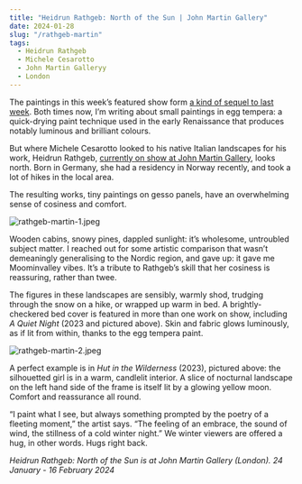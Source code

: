 ```yaml
---
title: "Heidrun Rathgeb: North of the Sun | John Martin Gallery"
date: 2024-01-28
slug: "/rathgeb-martin"
tags:
  - Heidrun Rathgeb
  - Michele Cesarotto
  - John Martin Galleryy
  - London
---
```


The paintings in this week’s featured show form [a kind of sequel to last week](https://artangled.com/posts/cesarotto-artist-room/). Both times now, I’m writing about small paintings in egg tempera: a quick-drying paint technique used in the early Renaissance that produces notably luminous and brilliant colours.

But where Michele Cesarotto looked to his native Italian landscapes for his work, Heidrun Rathgeb, [currently on show at John Martin Gallery](https://www.jmlondon.com/viewing-room/49-heidrun-rathgeb-north-of-the-sun/), looks north. Born in Germany, she had a residency in Norway recently, and took a lot of hikes in the local area.

The resulting works, tiny paintings on gesso panels, have an overwhelming sense of cosiness and comfort.

![rathgeb-martin-1.jpeg](rathgeb-martin-1.jpeg)

Wooden cabins, snowy pines, dappled sunlight: it’s wholesome, untroubled subject matter. I reached out for some artistic comparison that wasn’t demeaningly generalising to the Nordic region, and gave up: it gave me Moominvalley vibes. It’s a tribute to Rathgeb’s skill that her cosiness is reassuring, rather than twee.

The figures in these landscapes are sensibly, warmly shod, trudging through the snow on a hike, or wrapped up warm in bed. A brightly-checkered bed cover is featured in more than one work on show, including _A Quiet Night_ (2023 and pictured above). Skin and fabric glows luminously, as if lit from within, thanks to the egg tempera paint.

![rathgeb-martin-2.jpeg](/rathgeb-martin-2.jpeg)

A perfect example is in _Hut in the Wilderness_ (2023), pictured above: the silhouetted girl is in a warm, candlelit interior. A slice of nocturnal landscape on the left hand side of the frame is itself lit by a glowing yellow moon. Comfort and reassurance all round.

“I paint what I see, but always something prompted by the poetry of a fleeting moment,” the artist says. “The feeling of an embrace, the sound of wind, the stillness of a cold winter night.” We winter viewers are offered a hug, in other words. Hugs right back.

_Heidrun Rathgeb: North of the Sun is at John Martin Gallery (London). 24 January - 16 February 2024_
